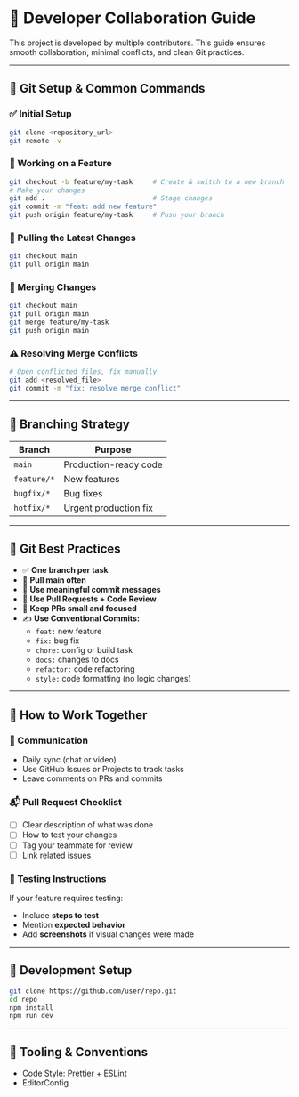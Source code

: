 # 🤝 Developer Collaboration Guide

This project is developed by multiple contributors. This guide ensures smooth collaboration, minimal conflicts, and clean Git practices.

---

## 🔧 Git Setup & Common Commands

### ✅ Initial Setup

```bash
git clone <repository_url>
git remote -v
```

### 🚧 Working on a Feature

```bash
git checkout -b feature/my-task     # Create & switch to a new branch
# Make your changes
git add .                           # Stage changes
git commit -m "feat: add new feature"
git push origin feature/my-task     # Push your branch
```

### 🔄 Pulling the Latest Changes

```bash
git checkout main
git pull origin main
```

### 🔀 Merging Changes

```bash
git checkout main
git pull origin main
git merge feature/my-task
git push origin main
```

### ⚠️ Resolving Merge Conflicts

```bash
# Open conflicted files, fix manually
git add <resolved_file>
git commit -m "fix: resolve merge conflict"
```

---

## 📆 Branching Strategy

| Branch       | Purpose               |
|--------------|------------------------|
| `main`       | Production-ready code  |
| `feature/*`  | New features           |
| `bugfix/*`   | Bug fixes              |
| `hotfix/*`   | Urgent production fix  |

---

## 🧼 Git Best Practices

- ✅ **One branch per task**
- 🔁 **Pull main often**
- 💬 **Use meaningful commit messages**
- 👀 **Use Pull Requests + Code Review**
- 📌 **Keep PRs small and focused**
- ✍️ **Use Conventional Commits:**
  - `feat:` new feature
  - `fix:` bug fix
  - `chore:` config or build task
  - `docs:` changes to docs
  - `refactor:` code refactoring
  - `style:` code formatting (no logic changes)

---

## 📄 How to Work Together

### 🧠 Communication

- Daily sync (chat or video)
- Use GitHub Issues or Projects to track tasks
- Leave comments on PRs and commits

### 📬 Pull Request Checklist

- [ ] Clear description of what was done
- [ ] How to test your changes
- [ ] Tag your teammate for review
- [ ] Link related issues

### 🧪 Testing Instructions

If your feature requires testing:
- Include **steps to test**
- Mention **expected behavior**
- Add **screenshots** if visual changes were made

---

## 🧠 Development Setup

```bash
git clone https://github.com/user/repo.git
cd repo
npm install
npm run dev
```

---

## 🔧 Tooling & Conventions

- Code Style: [Prettier](https://prettier.io/) + [ESLint](https://eslint.org/)
- EditorConfig